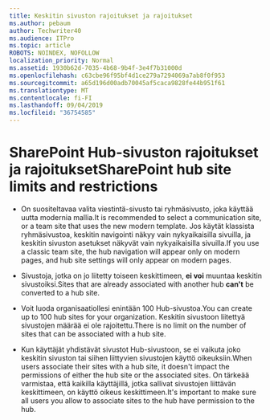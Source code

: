```yaml
---
title: Keskitin sivuston rajoitukset ja rajoitukset
ms.author: pebaum
author: Techwriter40
ms.audience: ITPro
ms.topic: article
ROBOTS: NOINDEX, NOFOLLOW
localization_priority: Normal
ms.assetid: 1930b62d-7035-4b68-9b4f-3e4f7b31000d
ms.openlocfilehash: c63cbe96f95bf4d1ce279a7294069a7ab8f0f953
ms.sourcegitcommit: a65d196d00adb70045af5caca9828fe44b951f61
ms.translationtype: MT
ms.contentlocale: fi-FI
ms.lasthandoff: 09/04/2019
ms.locfileid: "36754585"
---
```

# <a name="sharepoint-hub-site-limits-and-restrictions"></a><span data-ttu-id="9d851-102">SharePoint Hub-sivuston rajoitukset ja rajoitukset</span><span class="sxs-lookup"><span data-stu-id="9d851-102">SharePoint hub site limits and restrictions</span></span>

- <span data-ttu-id="9d851-103">On suositeltavaa valita viestintä-sivusto tai ryhmäsivusto, joka käyttää uutta modernia mallia.</span><span class="sxs-lookup"><span data-stu-id="9d851-103">It is recommended to select a communication site, or a team site that uses the new modern template.</span></span> <span data-ttu-id="9d851-104">Jos käytät klassista ryhmäsivustoa, keskitin navigointi näkyy vain nykyaikaisilla sivuilla, ja keskitin sivuston asetukset näkyvät vain nykyaikaisilla sivuilla.</span><span class="sxs-lookup"><span data-stu-id="9d851-104">If you use a classic team site, the hub navigation will appear only on modern pages, and hub site settings will only appear on modern pages.</span></span>

- <span data-ttu-id="9d851-105">Sivustoja, jotka on jo liitetty toiseen keskittimeen, **ei voi** muuntaa keskitin sivustoiksi.</span><span class="sxs-lookup"><span data-stu-id="9d851-105">Sites that are already associated with another hub **can't** be converted to a hub site.</span></span> 

- <span data-ttu-id="9d851-106">Voit luoda organisaatiollesi enintään 100 Hub-sivustoa.</span><span class="sxs-lookup"><span data-stu-id="9d851-106">You can create up to 100 hub sites for your organization.</span></span> <span data-ttu-id="9d851-107">Keskitin sivustoon liitettyä sivustojen määrää ei ole rajoitettu.</span><span class="sxs-lookup"><span data-stu-id="9d851-107">There is no limit on the number of sites that can be associated with a hub site.</span></span>

- <span data-ttu-id="9d851-108">Kun käyttäjät yhdistävät sivustot Hub-sivustoon, se ei vaikuta joko keskitin sivuston tai siihen liittyvien sivustojen käyttö oikeuksiin.</span><span class="sxs-lookup"><span data-stu-id="9d851-108">When users associate their sites with a hub site, it doesn't impact the permissions of either the hub site or the associated sites.</span></span> <span data-ttu-id="9d851-109">On tärkeää varmistaa, että kaikilla käyttäjillä, jotka sallivat sivustojen liittävän keskittimeen, on käyttö oikeus keskittimeen.</span><span class="sxs-lookup"><span data-stu-id="9d851-109">It's important to make sure all users you allow to associate sites to the hub have permission to the hub.</span></span>



